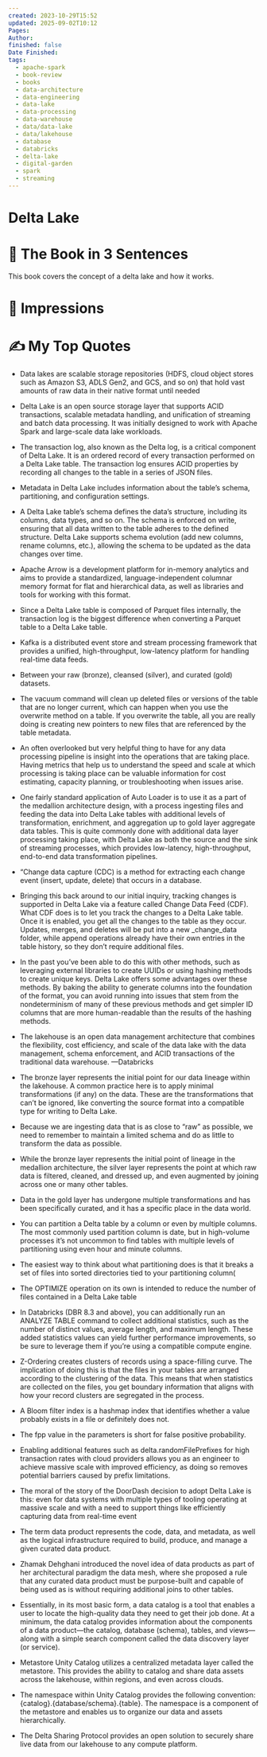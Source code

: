 ```yaml
---
created: 2023-10-29T15:52
updated: 2025-09-02T10:12
Pages:
Author:
finished: false
Date Finished:
tags:
  - apache-spark
  - book-review
  - books
  - data-architecture
  - data-engineering
  - data-lake
  - data-processing
  - data-warehouse
  - data/data-lake
  - data/lakehouse
  - database
  - databricks
  - delta-lake
  - digital-garden
  - spark
  - streaming
---
```

# Delta Lake


# 🚀 The Book in 3 Sentences
This book covers the concept of a delta lake and how it works. 

# 🎨 Impressions



# ✍️ My Top  Quotes

- Data lakes are scalable storage repositories (HDFS, cloud object stores such as Amazon S3, ADLS Gen2, and GCS, and so on) that hold vast amounts of raw data in their native format until needed
 
- Delta Lake is an open source storage layer that supports ACID transactions, scalable metadata handling, and unification of streaming and batch data processing. It was initially designed to work with Apache Spark and large-scale data lake workloads.
 
- The transaction log, also known as the Delta log, is a critical component of Delta Lake. It is an ordered record of every transaction performed on a Delta Lake table. The transaction log ensures ACID properties by recording all changes to the table in a series of JSON files.
 
- Metadata in Delta Lake includes information about the table’s schema, partitioning, and configuration settings.
 
- A Delta Lake table’s schema defines the data’s structure, including its columns, data types, and so on. The schema is enforced on write, ensuring that all data written to the table adheres to the defined structure. Delta Lake supports schema evolution (add new columns, rename columns, etc.), allowing the schema to be updated as the data changes over time.
 
- Apache Arrow is a development platform for in-memory analytics and aims to provide a standardized, language-independent columnar memory format for flat and hierarchical data, as well as libraries and tools for working with this format.
 
- Since a Delta Lake table is composed of Parquet files internally, the transaction log is the biggest difference when converting a Parquet table to a Delta Lake table.
 
- Kafka is a distributed event store and stream processing framework that provides a unified, high-throughput, low-latency platform for handling real-time data feeds.
 
- Between your raw (bronze), cleansed (silver), and curated (gold) datasets.
 
- The vacuum command will clean up deleted files or versions of the table that are no longer current, which can happen when you use the overwrite method on a table. If you overwrite the table, all you are really doing is creating new pointers to new files that are referenced by the table metadata.
 
- An often overlooked but very helpful thing to have for any data processing pipeline is insight into the operations that are taking place. Having metrics that help us to understand the speed and scale at which processing is taking place can be valuable information for cost estimating, capacity planning, or troubleshooting when issues arise.
 
- One fairly standard application of Auto Loader is to use it as a part of the medallion architecture design, with a process ingesting files and feeding the data into Delta Lake tables with additional levels of transformation, enrichment, and aggregation up to gold layer aggregate data tables. This is quite commonly done with additional data layer processing taking place, with Delta Lake as both the source and the sink of streaming processes, which provides low-latency, high-throughput, end-to-end data transformation pipelines.
 
- “Change data capture (CDC) is a method for extracting each change event (insert, update, delete) that occurs in a database.
 
- Bringing this back around to our initial inquiry, tracking changes is supported in Delta Lake via a feature called Change Data Feed (CDF). What CDF does is to let you track the changes to a Delta Lake table. Once it is enabled, you get all the changes to the table as they occur. Updates, merges, and deletes will be put into a new _change_data folder, while append operations already have their own entries in the table history, so they don’t require additional files.
 
- In the past you’ve been able to do this with other methods, such as leveraging external libraries to create UUIDs or using hashing methods to create unique keys. Delta Lake offers some advantages over these methods. By baking the ability to generate columns into the foundation of the format, you can avoid running into issues that stem from the nondeterminism of many of these previous methods and get simpler ID columns that are more human-readable than the results of the hashing methods.
 
- The lakehouse is an open data management architecture that combines the flexibility, cost efficiency, and scale of the data lake with the data management, schema enforcement, and ACID transactions of the traditional data warehouse. ​—​Databricks
 
- The bronze layer represents the initial point for our data lineage within the lakehouse. A common practice here is to apply minimal transformations (if any) on the data. These are the transformations that can’t be ignored, like converting the source format into a compatible type for writing to Delta Lake.
 
- Because we are ingesting data that is as close to “raw” as possible, we need to remember to maintain a limited schema and do as little to transform the data as possible.
 
- While the bronze layer represents the initial point of lineage in the medallion architecture, the silver layer represents the point at which raw data is filtered, cleaned, and dressed up, and even augmented by joining across one or many other tables.
 
- Data in the gold layer has undergone multiple transformations and has been specifically curated, and it has a specific place in the data world.
 
- You can partition a Delta table by a column or even by multiple columns. The most commonly used partition column is date, but in high-volume processes it’s not uncommon to find tables with multiple levels of partitioning using even hour and minute columns.
 
- The easiest way to think about what partitioning does is that it breaks a set of files into sorted directories tied to your partitioning column(
 
- The OPTIMIZE operation on its own is intended to reduce the number of files contained in a Delta Lake table
 
- In Databricks (DBR 8.3 and above), you can additionally run an ANALYZE TABLE command to collect additional statistics, such as the number of distinct values, average length, and maximum length. These added statistics values can yield further performance improvements, so be sure to leverage them if you’re using a compatible compute engine.
 
- Z-Ordering creates clusters of records using a space-filling curve. The implication of doing this is that the files in your tables are arranged according to the clustering of the data. This means that when statistics are collected on the files, you get boundary information that aligns with how your record clusters are segregated in the process.
 
- A Bloom filter index is a hashmap index that identifies whether a value probably exists in a file or definitely does not.
 
- The fpp value in the parameters is short for false positive probability.
 
- Enabling additional features such as delta.randomFilePrefixes for high transaction rates with cloud providers allows you as an engineer to achieve massive scale with improved efficiency, as doing so removes potential barriers caused by prefix limitations.
 
- The moral of the story of the DoorDash decision to adopt Delta Lake is this: even for data systems with multiple types of tooling operating at massive scale and with a need to support things like efficiently capturing data from real-time event
 
- The term data product represents the code, data, and metadata, as well as the logical infrastructure required to build, produce, and manage a given curated data product.
 
- Zhamak Dehghani introduced the novel idea of data products as part of her architectural paradigm the data mesh, where she proposed a rule that any curated data product must be purpose-built and capable of being used as is without requiring additional joins to other tables.
 
- Essentially, in its most basic form, a data catalog is a tool that enables a user to locate the high-quality data they need to get their job done. At a minimum, the data catalog provides information about the components of a data product—the catalog, database (schema), tables, and views—along with a simple search component called the data discovery layer (or service).
 
- Metastore Unity Catalog utilizes a centralized metadata layer called the metastore. This provides the ability to catalog and share data assets across the lakehouse, within regions, and even across clouds.
 
- The namespace within Unity Catalog provides the following convention: \{catalog\}.\{database/schema\}.\{table\}. The namespace is a component of the metastore and enables us to organize our data and assets hierarchically.
 
- The Delta Sharing Protocol provides an open solution to securely share live data from our lakehouse to any compute platform.
 
